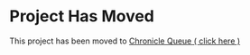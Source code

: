 Project Has Moved
=================


This project has been moved to  [Chronicle Queue ( click here ) ](https://github.com/OpenHFT/Chronicle-Queue)
